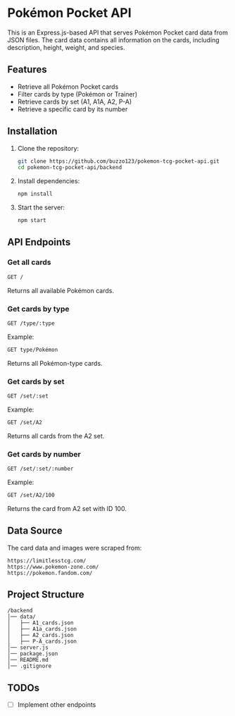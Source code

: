# Pokémon Pocket API

This is an Express.js-based API that serves Pokémon Pocket card data from JSON files. The card data contains all information on the cards, including description, height, weight, and species.

## Features
- Retrieve all Pokémon Pocket cards
- Filter cards by type (Pokémon or Trainer)
- Retrieve cards by set (A1, A1A, A2, P-A)
- Retrieve a specific card by its number

## Installation

1. Clone the repository:
   ```sh
   git clone https://github.com/buzzo123/pokemon-tcg-pocket-api.git
   cd pokemon-tcg-pocket-api/backend
   ```
2. Install dependencies:
   ```sh
   npm install
   ```
3. Start the server:
   ```sh
   npm start
   ```

## API Endpoints

### Get all cards
```sh
GET /
```
Returns all available Pokémon cards.

### Get cards by type
```sh
GET /type/:type
```
Example:
```sh
GET type/Pokémon
```
Returns all Pokémon-type cards.

### Get cards by set
```sh
GET /set/:set
```
Example:
```sh
GET /set/A2
```
Returns all cards from the A2 set.

### Get cards by number
```sh
GET /set/:set/:number
```
Example:
```sh
GET /set/A2/100
```
Returns the card from A2 set with ID 100.

## Data Source

The card data and images were scraped from:
```
https://limitlesstcg.com/
https://www.pokemon-zone.com/
https://pokemon.fandom.com/
```

## Project Structure
```
/backend
│── data/
│   ├── A1_cards.json
│   ├── A1a_cards.json
│   ├── A2_cards.json
│   ├── P-A_cards.json
│── server.js
│── package.json
│── README.md
│── .gitignore
```



## TODOs
- [ ] Implement other endpoints
